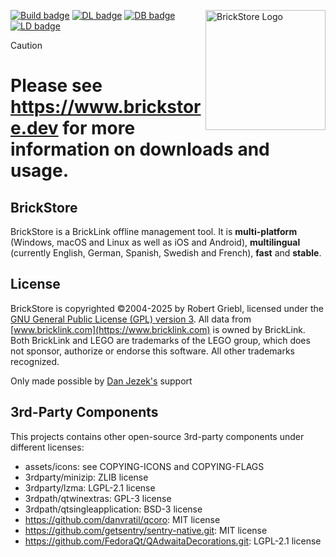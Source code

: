 <img src="https://raw.githubusercontent.com/rgriebl/brickstore/main/assets/brickstore.png" align="right"
     alt="BrickStore Logo" width="192" height="192">

[![Build badge](https://img.shields.io/github/actions/workflow/status/rgriebl/brickstore/build_cmake.yml?branch=main&logo=github&label=Build%20matrix)](https://github.com/rgriebl/brickstore/actions)
[![DL badge](https://img.shields.io/github/downloads/rgriebl/brickstore/latest/total?label=Downloads%20for%20latest%20version)](https://github.com/rgriebl/brickstore/releases)
[![DB badge](https://img.shields.io/github/v/release/rgriebl/brickstore-database?display_name=release&label=Last%20database%20update%20(UTC))](https://github.com/rgriebl/brickstore-database)
[![LD badge](https://img.shields.io/github/v/release/rgriebl/brickstore-ldraw?display_name=release&label=Last%20LDraw%20update%20(UTC)&color=%23cc4444)](https://github.com/rgriebl/brickstore-ldraw)

> [!CAUTION]
> # Please see https://www.brickstore.dev for more information on downloads and usage.

## BrickStore

BrickStore is a BrickLink offline management tool. It is **multi-platform** (Windows, macOS and Linux as well as iOS and Android), **multilingual** (currently English, German, Spanish, Swedish and French), **fast** and **stable**.

## License

BrickStore is copyrighted &copy;2004-2025 by Robert Griebl, licensed under the
[GNU General Public License (GPL) version 3](https://www.gnu.org/licenses/gpl-3.0.html).
All data from [www.bricklink.com](https://www.bricklink.com) is owned by BrickLink. Both BrickLink
and LEGO are trademarks of the LEGO group, which does not sponsor, authorize or endorse this
software. All other trademarks recognized.

Only made possible by [Dan Jezek's](https://www.danjezek.com/) support

## 3rd-Party Components

This projects contains other open-source 3rd-party components under different licenses:
* assets/icons: see COPYING-ICONS and COPYING-FLAGS
* 3rdparty/minizip: ZLIB license
* 3rdparty/lzma: LGPL-2.1 license
* 3rdpath/qtwinextras: GPL-3 license
* 3rdpath/qtsingleapplication: BSD-3 license
* https://github.com/danvratil/qcoro: MIT license
* https://github.com/getsentry/sentry-native.git: MIT license
* https://github.com/FedoraQt/QAdwaitaDecorations.git: LGPL-2.1 license
